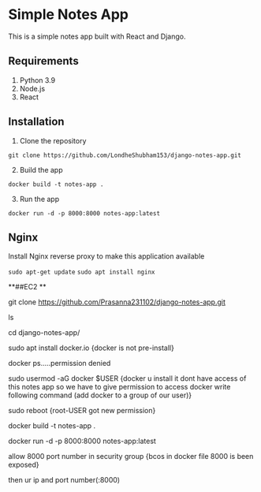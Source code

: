 # Simple Notes App
This is a simple notes app built with React and Django.

## Requirements
1. Python 3.9
2. Node.js
3. React

## Installation
1. Clone the repository
```
git clone https://github.com/LondheShubham153/django-notes-app.git
```

2. Build the app
```
docker build -t notes-app .
```

3. Run the app
```
docker run -d -p 8000:8000 notes-app:latest
```

## Nginx

Install Nginx reverse proxy to make this application available

`sudo apt-get update`
`sudo apt install nginx`




**##EC2 **

git clone https://github.com/Prasanna231102/django-notes-app.git

ls

cd django-notes-app/

sudo apt install docker.io        {docker is not pre-install}     

docker ps.....permission denied

sudo usermod -aG docker $USER          {docker u install it dont have access of this notes app so we have to give permission to access docker write following command (add docker to a group of our user)}

sudo reboot              {root-USER got new permission}

docker build -t notes-app .

docker run -d -p 8000:8000 notes-app:latest

allow 8000 port number in security group         {bcos in docker file 8000 is been exposed}

then ur ip and port number(:8000)




